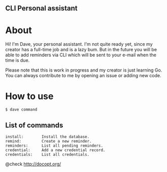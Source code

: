 ## CLI Personal assistant

# About
Hi! I'm Dave, your personal assistant. I'm not quite ready yet, since my creator has a full-time job and is a lazy bum. But in the future
you will be able to add reminders via CLI which will be sent to your e-mail when the time is due.

Please note that this is work in progress and my creator is just learning Go. You can always contribute to me by opening
an issue or adding new code.

# How to use

```shell
$ dave command
```
## List of commands

	install:        Install the database.
	remind:         Create a new reminder.
	reminders:      List all pending reminders.
	credential:     Add a new credential record.
	credentials:    List all credentials.


@check http://docopt.org/
